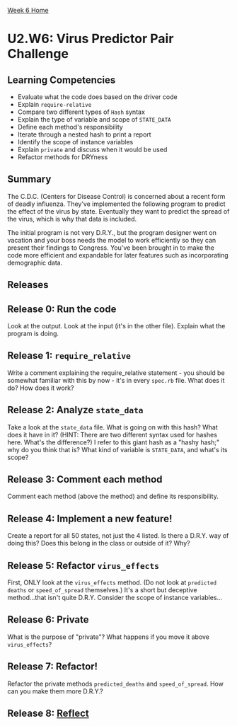 [Week 6 Home](../)

# U2.W6: Virus Predictor Pair Challenge


## Learning Competencies
- Evaluate what the code does based on the driver code
- Explain `require-relative`
- Compare two different types of `Hash` syntax
- Explain the type of variable and scope of `STATE_DATA`
- Define each method's responsibility
- Iterate through a nested hash to print a report
- Identify the scope of instance variables
- Explain `private` and discuss when it would be used
- Refactor methods for DRYness

## Summary

The C.D.C. (Centers for Disease Control) is concerned about a recent form of deadly influenza. They've implemented the following program to predict the effect of the virus by state. Eventually they want to predict the spread of the virus, which is why that data is included.

The initial program is not very D.R.Y., but the program designer went on vacation and your boss needs the model to work efficiently so they can present their findings to Congress. You've been brought in to make the code more efficient and expandable for later features such as incorporating demographic data.

## Releases

## Release 0: Run the code
Look at the output. Look at the input (it's in the other file). Explain what the program is doing.

## Release 1: `require_relative`
Write a comment explaining the require_relative statement - you should be somewhat familiar with this by now - it's in every `spec.rb` file. What does it do? How does it work?

## Release 2: Analyze `state_data`
Take a look at the `state_data` file. What is going on with this hash? What does it have in it? (HINT: There are two different syntax used for hashes here. What's the difference?) I refer to this giant hash as a "hashy hash;" why do you think that is? What kind of variable is `STATE_DATA`, and what's its scope?

## Release 3: Comment each method
Comment each method (above the method) and define its responsibility.

## Release 4: Implement a new feature!
Create a report for all 50 states, not just the 4 listed. Is there a D.R.Y. way of doing this? Does this belong in the class or outside of it? Why?

## Release 5: Refactor `virus_effects`
First, ONLY look at the `virus_effects` method. (Do not look at `predicted deaths` or `speed_of_spread` themselves.) It's a short but deceptive method...that isn't quite D.R.Y. Consider the scope of instance variables...

## Release 6: Private
What is the purpose of "private"? What happens if you move it above `virus_effects`?

## Release 7: Refactor!
Refactor the private methods `predicted_deaths` and `speed_of_spread`. How can you make them more D.R.Y.?

## Release 8: [Reflect](https://github.com/Devbootcamp/phase-0-handbook/blob/master/coding-references/reflection-guidelines.md)

